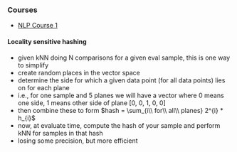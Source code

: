 ### Courses 
* [NLP Course 1](https://www.coursera.org/learn/classification-vector-spaces-in-nlp/home/week/4)


#### Locality sensitive hashing
* given kNN doing N comparisons for a given eval sample, this is one way to simplify
* create random places in the vector space
* determine the side for which a given data point (for all data points) lies on for each plane
* i.e., for one sample and 5 planes we will have a vector where 0 means one side, 1 means other side of plane [0, 0, 1, 0, 0]
* then combine these to form $hash = \sum_{i\\ for\\ all\\ planes} 2^{i} * h_{i}$
* now, at evaluate time, compute the hash of your sample and perform kNN for samples in that hash
* losing some precision, but more efficient
